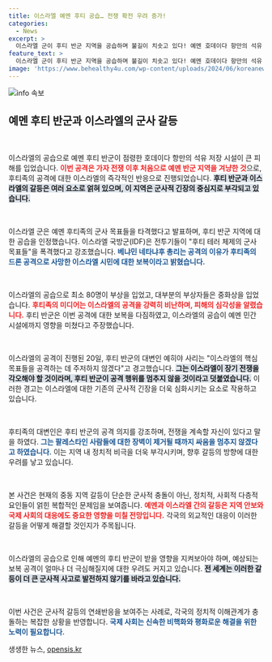 ```yaml
---
title: 이스라엘 예멘 후티 공습… 전쟁 확전 우려 증가!
categories:
  - News
excerpt: >
  이스라엘 군이 후티 반군 지역을 공습하며 불길이 치솟고 있다! 예멘 호데이다 항만의 석유 저장 시설이 타격을 받았고, 반군은 복수 의지를 다짐했다. 후티족의 공격과 이스라엘의 보복이 가져올 격렬한 충돌의 전개를 놓치지 마세요!
feature_text: >
  이스라엘 군이 후티 반군 지역을 공습하며 불길이 치솟고 있다! 예멘 호데이다 항만의 석유 저장 시설이 타격을 받았고, 반군은 복수 의지를 다짐했다. 후티족의 공격과 이스라엘의 보복이 가져올 격렬한 충돌의 전개를 놓치지 마세요!
image: 'https://www.behealthy4u.com/wp-content/uploads/2024/06/koreanews.jpg'
---
```


<p><img src="https://www.behealthy4u.com/wp-content/uploads/2024/06/koreanews.jpg" alt="info 속보" /></p>

<h2 data-ke-size="size26">예멘 후티 반군과 이스라엘의 군사 갈등</h2>

<p data-ke-size="size16">&nbsp;</p>

<p>이스라엘의 공습으로 예멘 후티 반군이 점령한 호데이다 항만의 석유 저장 시설이 큰 피해를 입었습니다. <b><span style="color: #ee2323;">이번 공격은 가자 전쟁 이후 처음으로 예멘 반군 지역을 겨냥한 것</span></b>으로, 후티족의 공격에 대한 이스라엘의 즉각적인 반응으로 진행되었습니다. <b><span style="background-color: #21538527;">후티 반군과 이스라엘의 갈등은 여러 요소로 얽혀 있으며, 이 지역은 군사적 긴장의 중심지로 부각되고 있습니다.</span></b></p>

<p data-ke-size="size16">&nbsp;</p>

<p>이스라엘 군은 예멘 후티족의 군사 목표들을 타격했다고 발표하며, 후티 반군 지역에 대한 공습을 인정했습니다. 이스라엘 국방군(IDF)은 전투기들이 "후티 테러 체제의 군사 목표들"을 폭격했다고 강조했습니다. <b><span style="color: #1a5490;">베냐민 네타냐후 총리는 공격의 이유가 후티족의 드론 공격으로 사망한 이스라엘 시민에 대한 보복이라고 밝혔습니다.</span></b></p>

<p data-ke-size="size16">&nbsp;</p>

<p>이스라엘의 공습으로 최소 80명이 부상을 입었고, 대부분의 부상자들은 중화상을 입었습니다. <b><span style="color: #ee2323;">후티족의 미디어는 이스라엘의 공격을 강력히 비난하며, 피해의 심각성을 알렸습니다.</span></b> 후티 반군은 이번 공격에 대한 보복을 다짐하였고, 이스라엘의 공습이 예멘 민간 시설에까지 영향을 미쳤다고 주장했습니다.</p>

<p data-ke-size="size16">&nbsp;</p>

<p>이스라엘의 공격이 진행된 20일, 후티 반군의 대변인 예히야 사리는 "이스라엘의 핵심 목표들을 공격하는 데 주저하지 않겠다"고 경고했습니다. <b><span style="background-color: #21538527;">그는 이스라엘이 장기 전쟁을 각오해야 할 것이라며, 후티 반군이 공격 행위를 멈추지 않을 것이라고 덧붙였습니다.</span></b> 이러한 경고는 이스라엘에 대한 기존의 군사적 긴장을 더욱 심화시키는 요소로 작용하고 있습니다.</p>

<p data-ke-size="size16">&nbsp;</p>

<p>후티족의 대변인은 후티 반군의 공격 의지를 강조하며, 전쟁을 계속할 자신이 있다고 말을 하였다. <b><span style="color: #1a5490;">그는 팔레스타인 사람들에 대한 장벽이 제거될 때까지 싸움을 멈추지 않겠다고 하였습니다.</span></b> 이는 지역 내 정치적 비극을 더욱 부각시키며, 향후 갈등의 방향에 대한 우려를 낳고 있습니다.</p>

<p data-ke-size="size16">&nbsp;</p>

<p>본 사건은 현재의 중동 지역 갈등이 단순한 군사적 충돌이 아닌, 정치적, 사회적 다층적 요인들이 얽힌 복합적인 문제임을 보여줍니다. <b><span style="color: #ee2323;">예멘과 이스라엘 간의 갈등은 지역 안보와 국제 사회의 대응에도 중요한 영향을 미칠 전망입니다.</span></b> 각국의 외교적인 대응이 이러한 갈등을 어떻게 해결할 것인지가 주목됩니다.</p>

<p data-ke-size="size16">&nbsp;</p>

<p>이스라엘의 공습으로 인해 예멘의 후티 반군이 받을 영향을 지켜보아야 하며, 예상되는 보복 공격이 얼마나 더 극심해질지에 대한 우려도 커지고 있습니다. <b><span style="background-color: #21538527;">전 세계는 이러한 갈등이 더 큰 군사적 사고로 발전하지 않기를 바라고 있습니다.</span></b></p>

<p data-ke-size="size16">&nbsp;</p>

<p>이번 사건은 군사적 갈등의 연쇄반응을 보여주는 사례로, 각국의 정치적 이해관계가 충돌하는 복잡한 상황을 반영합니다. <b><span style="color: #1a5490;">국제 사회는 신속한 비핵화와 평화로운 해결을 위한 노력이 필요합니다.</span></b></p>
생생한 뉴스, <a href="https://opensis.kr" rel="dofollow">opensis.kr</a>


